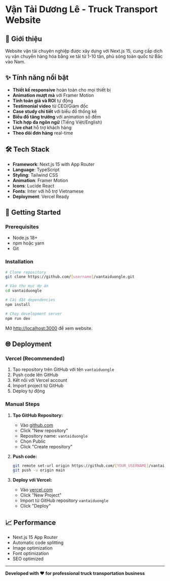 # Vận Tải Dương Lê - Truck Transport Website

## 🚛 Giới thiệu

Website vận tải chuyên nghiệp được xây dựng với Next.js 15, cung cấp dịch vụ vận chuyển hàng hóa bằng xe tải từ 1-10 tấn, phủ sóng toàn quốc từ Bắc vào Nam.

## ✨ Tính năng nổi bật

- **Thiết kế responsive** hoàn toàn cho mọi thiết bị
- **Animation mượt mà** với Framer Motion
- **Tính toán giá và ROI** tự động
- **Testimonial video** từ CEO/Giám đốc
- **Case study chi tiết** với biểu đồ thống kê
- **Biểu đồ tăng trưởng** với animation số đếm
- **Tích hợp đa ngôn ngữ** (Tiếng Việt/English)
- **Live chat** hỗ trợ khách hàng
- **Theo dõi đơn hàng** real-time

## 🛠 Tech Stack

- **Framework**: Next.js 15 with App Router
- **Language**: TypeScript
- **Styling**: Tailwind CSS
- **Animation**: Framer Motion
- **Icons**: Lucide React
- **Fonts**: Inter với hỗ trợ Vietnamese
- **Deployment**: Vercel Ready

## 🚀 Getting Started

### Prerequisites

- Node.js 18+
- npm hoặc yarn
- Git

### Installation

```bash
# Clone repository
git clone https://github.com/[username]/vantaiduongle.git

# Vào thư mục dự án
cd vantaiduongle

# Cài đặt dependencies
npm install

# Chạy development server
npm run dev
```

Mở [http://localhost:3000](http://localhost:3000) để xem website.

## 🌐 Deployment

### Vercel (Recommended)

1. Tạo repository trên GitHub với tên `vantaiduongle`
2. Push code lên GitHub
3. Kết nối với Vercel account
4. Import project từ GitHub
5. Deploy tự động

### Manual Steps

1. **Tạo GitHub Repository:**
   - Vào [github.com](https://github.com)
   - Click "New repository"
   - Repository name: `vantaiduongle`
   - Chọn Public
   - Click "Create repository"

2. **Push code:**

   ```bash
   git remote set-url origin https://github.com/[YOUR_USERNAME]/vantaiduongle.git
   git push -u origin main
   ```

3. **Deploy với Vercel:**
   - Vào [vercel.com](https://vercel.com)
   - Click "New Project"
   - Import từ GitHub repository `vantaiduongle`
   - Click "Deploy"

## 📈 Performance

- Next.js 15 App Router
- Automatic code splitting
- Image optimization
- Font optimization
- SEO optimized

---

**Developed with ❤️ for professional truck transportation business**
